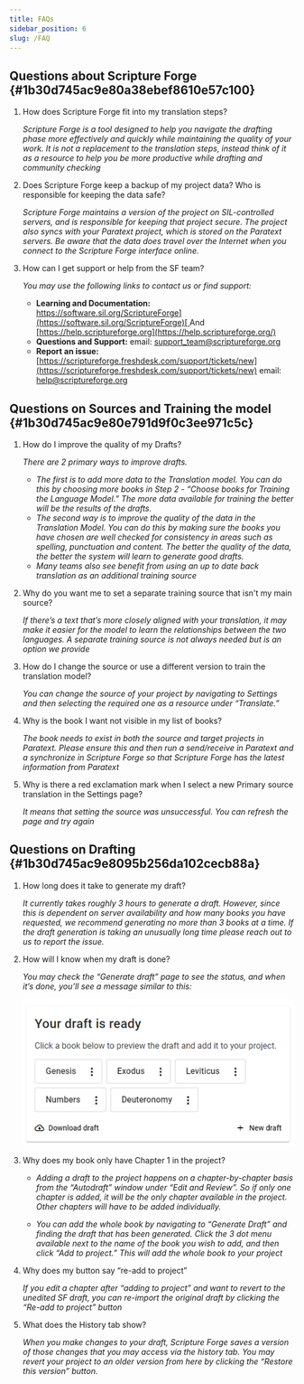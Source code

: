 ```yaml
---
title: FAQs
sidebar_position: 6
slug: /FAQ
---
```


## **Questions about Scripture Forge** {#1b30d745ac9e80a38ebef8610e57c100}


1. How does Scripture Forge fit into my translation steps?

    _Scripture Forge is a tool designed to help you navigate the drafting phase more effectively and quickly while maintaining the quality of your work. It is not a replacement to the translation steps, instead think of it as a resource to help you be more productive while drafting and community checking_

2. Does Scripture Forge keep a backup of my project data? Who is responsible for keeping the data safe?

    _Scripture Forge maintains a version of the project on SIL-controlled servers, and is responsible for keeping that project secure. The project also syncs with your Paratext project, which is stored on the Paratext servers. Be aware that the data does travel over the Internet when you connect to the Scripture Forge interface online._

3. How can I get support or help from the SF team?

    _You may use the following links to contact us or find support:_

    - **Learning and Documentation:** [https://software.sil.org/ScriptureForge](https://software.sil.org/ScriptureForge)[ ](https://help.scriptureforge.org/)And [https://help.scriptureforge.org](https://help.scriptureforge.org/)
    - **Questions and Support:** email: support_team@scriptureforge.org
    - **Report an issue:**[ ](https://scriptureforge.freshdesk.com/support/tickets/new)[https://scriptureforge.freshdesk.com/support/tickets/new](https://scriptureforge.freshdesk.com/support/tickets/new) email: help@scriptureforge.org

## **Questions on Sources and Training the model** {#1b30d745ac9e80e791d9f0c3ee971c5c}

1. How do I improve the quality of my Drafts?

    _There are 2 primary ways to improve drafts._

    - _The first is to add more data to the Translation model. You can do this by choosing more books in Step 2 - “Choose books for Training the Language Model.” The more data available for training the better will be the results of the drafts._
    - _The second way is to improve the quality of the data in the Translation Model. You can do this by making sure the books you have chosen are well checked for consistency in areas such as spelling, punctuation and content. The better the quality of the data, the better the system will learn to generate good drafts._
    - _Many teams also see benefit from using an up to date back translation as an additional training source_

2. Why do you want me to set a separate training source that isn't my main source?

    _If there’s a text that’s more closely aligned with your translation, it may make it easier for the model to learn the relationships between the two languages. A separate training source is not always needed but is an option we provide_

3. How do I change the source or use a different version to train the translation model?

    _You can change the source of your project by navigating to Settings and then selecting the required one as a resource under “Translate.”_

4. Why is the book I want not visible in my list of books?

    _The book needs to exist in both the source and target projects in Paratext. Please ensure this and then run a send/receive in Paratext and a synchronize in Scripture Forge so that Scripture Forge has the latest information from Paratext_

5. Why is there a red exclamation mark when I select a new Primary source translation in the Settings page?

    _It means that setting the source was unsuccessful. You can refresh the page and try again_

## **Questions on Drafting** {#1b30d745ac9e8095b256da102cecb88a}

1. How long does it take to generate my draft?

    _It currently takes roughly 3 hours to generate a draft. However, since this is dependent on server availability and how many books you have requested, we recommend generating no more than 3 books at a time. If the draft generation is taking an unusually long time please reach out to us to report the issue._

2. How will I know when my draft is done?

    _You may check the “Generate draft” page to see the status, and when it’s done, you’ll see a message similar to this:_

    ![](./267304602.png)

3. Why does my book only have Chapter 1 in the project?
    - _Adding a draft to the project happens on a chapter-by-chapter basis from the “Autodraft” window under “Edit and Review”. So if only one chapter is added, it will be the only chapter available in the project. Other chapters will have to be added individually._

    - _You can add the whole book by navigating to “Generate Draft” and finding the draft that has been generated. Click the 3 dot menu available next to the name of the book you wish to add, and then click “Add to project.” This will add the whole book to your project_

4. Why does my button say “re-add to project”

    _If you edit a chapter after “adding to project” and want to revert to the unedited SF draft, you can re-import the original draft by clicking the “Re-add to project” button_

5. What does the History tab show?

    _When you make changes to your draft, Scripture Forge saves a version of those changes that you may access via the history tab. You may revert your project to an older version from here by clicking the “Restore this version” button._


